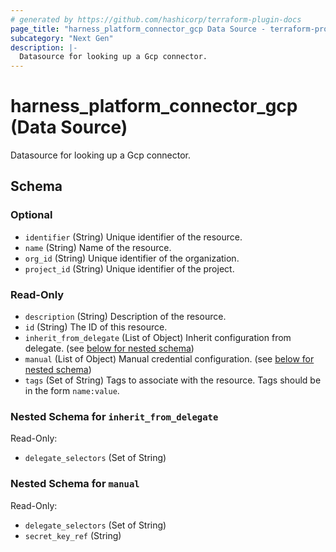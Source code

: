 ```yaml
---
# generated by https://github.com/hashicorp/terraform-plugin-docs
page_title: "harness_platform_connector_gcp Data Source - terraform-provider-harness"
subcategory: "Next Gen"
description: |-
  Datasource for looking up a Gcp connector.
---
```


# harness_platform_connector_gcp (Data Source)

Datasource for looking up a Gcp connector.



<!-- schema generated by tfplugindocs -->
## Schema

### Optional

- `identifier` (String) Unique identifier of the resource.
- `name` (String) Name of the resource.
- `org_id` (String) Unique identifier of the organization.
- `project_id` (String) Unique identifier of the project.

### Read-Only

- `description` (String) Description of the resource.
- `id` (String) The ID of this resource.
- `inherit_from_delegate` (List of Object) Inherit configuration from delegate. (see [below for nested schema](#nestedatt--inherit_from_delegate))
- `manual` (List of Object) Manual credential configuration. (see [below for nested schema](#nestedatt--manual))
- `tags` (Set of String) Tags to associate with the resource. Tags should be in the form `name:value`.

<a id="nestedatt--inherit_from_delegate"></a>
### Nested Schema for `inherit_from_delegate`

Read-Only:

- `delegate_selectors` (Set of String)


<a id="nestedatt--manual"></a>
### Nested Schema for `manual`

Read-Only:

- `delegate_selectors` (Set of String)
- `secret_key_ref` (String)


